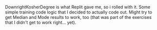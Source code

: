 DownrightKosherDegree is what Replit gave me, so i rolled with it. 
 Some simple training code logic that I decided to actually code out.
 Might try to get Median and Mode results to work, too (that was part
 of the exercises that I didn't get to work right... yet).
